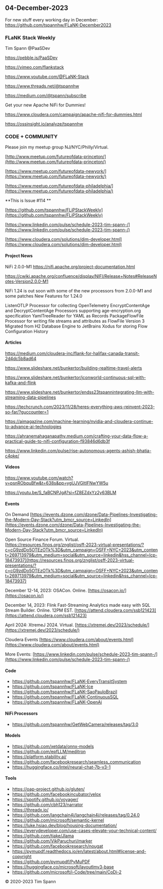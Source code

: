 
## 04-December-2023

For new stuff every working day in December: https://github.com/tspannhw/FLaNK-December2023



### FLaNK Stack Weekly


Tim Spann @PaaSDev

https://pebble.is/PaaSDev

https://vimeo.com/flankstack

https://www.youtube.com/@FLaNK-Stack

https://www.threads.net/@tspannhw

https://medium.com/@tspann/subscribe

Get your new Apache NiFi for Dummies!

https://www.cloudera.com/campaign/apache-nifi-for-dummies.html

https://ossinsight.io/analyze/tspannhw



### CODE + COMMUNITY

Please join my meetup group NJ/NYC/Philly/Virtual. 

[http://www.meetup.com/futureofdata-princeton/](http://www.meetup.com/futureofdata-princeton/)

[https://www.meetup.com/futureofdata-newyork/](https://www.meetup.com/futureofdata-newyork/)

[https://www.meetup.com/futureofdata-philadelphia/](https://www.meetup.com/futureofdata-philadelphia/)


**This is Issue #114 **



[https://github.com/tspannhw/FLiPStackWeekly](https://github.com/tspannhw/FLiPStackWeekly)

[https://www.linkedin.com/pulse/schedule-2023-tim-spann-/](https://www.linkedin.com/pulse/schedule-2023-tim-spann-/)

[https://www.cloudera.com/solutions/dim-developer.html](https://www.cloudera.com/solutions/dim-developer.html)


#### Project News

NiFi 2.0.0-M1
https://nifi.apache.org/project-documentation.html

https://cwiki.apache.org/confluence/display/NIFI/Release+Notes#ReleaseNotes-Version2.0.0-M1

NiFi 1.24 is out soon with some of the new processors from 2.0.0-M1 and some patches
New Features for 1.24.0

ListenOTLP Processor for collecting OpenTelemetry
EncryptContentAge and DecryptContentAge Processors supporting age-encryption.org specification
YamlTreeReader for YAML as Records
PackageFlowFile Processor for writing file streams and attributes as FlowFile Version 3
Migrated from H2 Database Engine to JetBrains Xodus for storing Flow Configuration History


#### Articles

https://medium.com/cloudera-inc/flank-for-halifax-canada-transit-2d4dc5b8ad64

https://www.slideshare.net/bunkertor/building-realtime-travel-alerts

https://www.slideshare.net/bunkertor/jconworld-continuous-sql-with-kafka-and-flink

https://www.slideshare.net/bunkertor/endss23tspannintegrating-llm-with-streaming-data-pipelines

https://techcrunch.com/2023/11/28/heres-everything-aws-reinvent-2023-so-far/?guccounter=1

https://aimagazine.com/machine-learning/nvidia-and-cloudera-continue-to-advance-ai-technologies

https://ahranemahaganapathy.medium.com/crafting-your-data-flow-a-practical-guide-to-nifi-configuration-f93846d6db3f

https://www.linkedin.com/pulse/rise-autonomous-agents-ashish-bhatia-c4pke/


#### Videos


https://www.youtube.com/watch?v=psnRObquBfw&t=638s&pp=ygUJVGltIFNwYW5u

https://youtu.be/S_faBCNPJgA?si=fZ8EZdxYz2y63BLM


#### Events




On Demand
[https://events.dzone.com/dzone/Data-Pipelines-Investigating-the-Modern-Day-Stack?utm_bmcr_source=LinkedIn](https://events.dzone.com/dzone/Data-Pipelines-Investigating-the-Modern-Day-Stack?utm_bmcr_source=LinkedIn)

Open Source Finance Forum.  Virtual.
[https://resources.finos.org/znglist/osff-2023-virtual-presentations/?c=cG9zdDo5OTEzOTk%3D&utm_campaign=OSFF+NYC+2023&utm_content=269713979&utm_medium=social&utm_source=linkedin&hss_channel=lcp-18473937](https://resources.finos.org/znglist/osff-2023-virtual-presentations/?c=cG9zdDo5OTEzOTk%3D&utm_campaign=OSFF+NYC+2023&utm_content=269713979&utm_medium=social&utm_source=linkedin&hss_channel=lcp-18473937)



December 12-14, 2023:  OSACon.   Online.
[https://osacon.io/](https://osacon.io/)

December 14, 2023:  Flink Fast-Streaming Analytics made easy with SQL Stream Builder. Online. 12PM EST.
[https://attend.cloudera.com/ssb121423](https://attend.cloudera.com/ssb121423)

April 2024: XtremeJ 2024. Virtual.
[https://xtremej.dev/2023/schedule/](https://xtremej.dev/2023/schedule/)


Cloudera Events
[https://www.cloudera.com/about/events.html](https://www.cloudera.com/about/events.html)

More Events:
[https://www.linkedin.com/pulse/schedule-2023-tim-spann-/](https://www.linkedin.com/pulse/schedule-2023-tim-spann-/)


#### Code

* https://github.com/tspannhw/FLaNK-EveryTransitSystem
* https://github.com/tspannhw/FLaNK-Ice
* https://github.com/tspannhw/FLaNK-SaoPauloBrazil
* https://github.com/tspannhw/FLaNK-ContinuousSQL
* https://github.com/tspannhw/FLaNK-OpenAi


#### NiFi Processors

* https://github.com/tspannhw/GetWebCamera/releases/tag/3.0

#### Models

* https://github.com/xetdata/onnx-models
* https://github.com/epfLLM/meditron
* https://platform.stability.ai/
* https://github.com/facebookresearch/seamless_communication
* https://huggingface.co/Intel/neural-chat-7b-v3-1
  

#### Tools

* https://oap-project.github.io/gluten/
* https://github.com/facebookincubator/velox
* https://spotify.github.io/voyager/
* https://github.com/cbh123/narrator
* https://threadx.io/
* https://github.com/langchain4j/langchain4j/releases/tag/0.24.0
* https://github.com/microsoft/semantic-kernel
* https://luke.hsiao.dev/blog/housing-documentation/
* https://everydeveloper.com/use-cases-elevate-your-technical-content/
* https://github.com/tjake/Jlama
* https://github.com/VikParuchuri/marker
* https://github.com/facebookresearch/nougat
* https://pymupdf.readthedocs.io/en/latest/about.html#license-and-copyright
* https://github.com/pymupdf/PyMuPDF
* https://huggingface.co/microsoft/layoutlmv3-base
* https://github.com/microsoft/i-Code/tree/main/CoDi-2


&copy; 2020-2023 Tim Spann
